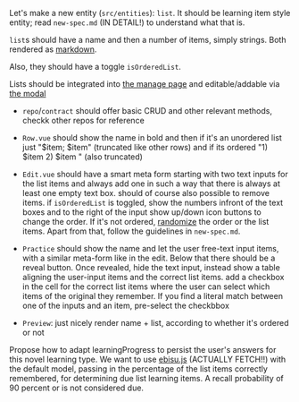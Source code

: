 Let's make a new entity (`src/entities`): `list`.
It should be learning item style entity; read `new-spec.md` (IN DETAIL!) to understand what that is.

`list`s should have a name and then a number of items, simply strings.
Both rendered as [markdown](src/dumb/MarkdownText.vue).

Also, they should have a toggle `isOrderedList`.

Lists should be integrated into [the manage page](src/pages/manage/ManagePage.vue) and editable/addable via [the modal](src/pages/manage/LearningItemEditModal.vue)


- `repo`/`contract` should offer basic CRUD and other relevant methods, checkk other repos for reference

- `Row.vue` should show the name in bold and then if it's an unordered list just "$item; $item" (truncated like other rows) and if its ordered "1) $item 2) $item " (also truncated)
- `Edit.vue` should have a smart meta form starting with two text inputs for the list items and always add one in such a way that there is always at least one empty text box. should of course also possible to remove items. if `isOrderedList` is toggled, show the numbers infront of the text boxes and to the right of the input show up/down icon buttons to change the order. If it's not ordered, [randomize](src/dumb/array-utils.ts) the order or the list items. Apart from that, follow the guidelines in `new-spec.md`.
- `Practice` should show the name and let the user free-text input items, with a similar meta-form like in the edit. Below that there should be a reveal button. Once revealed, hide the text input, instead show a table aligning the user-input items and the correct list items. add a checkbox in the cell for the correct list items where the user can select which items of the original they remember. If you find a literal match between one of the inputs and an item, pre-select the checkbbox
- `Preview`: just nicely render name + list, according to whether it's ordered or not


Propose how to adapt learningProgress to persist the user's answers for this novel learning type. We want to use [ebisu.js](https://raw.githubusercontent.com/fasiha/ebisu.js/refs/heads/gh-pages/README.md) (ACTUALLY FETCH!!) with the default model, passing in the percentage of the list items correctly remembered, for determining due list learning items. A recall probability of 90 percent or is not considered due.